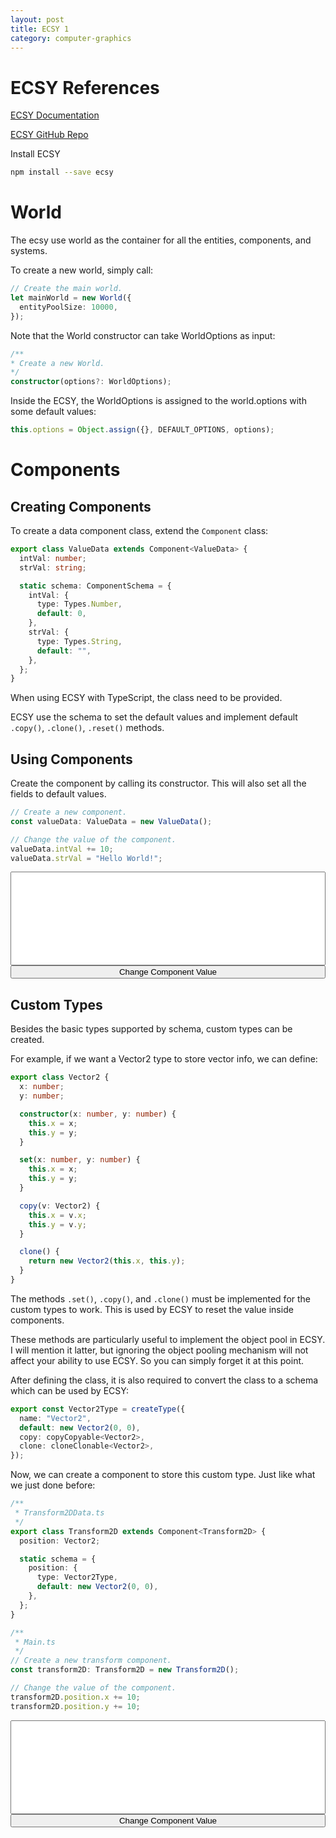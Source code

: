 ```yaml
---
layout: post
title: ECSY 1
category: computer-graphics
---
```


<script src="https://requirejs.org/docs/release/2.3.6/comments/require.js"></script>
<script src="/Blog/scripts/ecsy/build/out.js" id="module"></script>
<style>
  .debugTextArea {
    width: 100%;
    height: 150px;
    resize: none;
  }
  .debugButton {
    width: 100%;
    align-self: center;
  }
</style>

# ECSY References

[ECSY Documentation](https://ecsyjs.github.io/ecsy/docs/#/)

[ECSY GitHub Repo](https://github.com/ecsyjs/ecsy)

Install ECSY

```bash
npm install --save ecsy
```

# World

The ecsy use world as the container for all the entities, components, and systems.

To create a new world, simply call:

```ts
// Create the main world.
let mainWorld = new World({
  entityPoolSize: 10000,
});
```

Note that the World constructor can take WorldOptions as input:

```ts
/**
* Create a new World.
*/
constructor(options?: WorldOptions);
```

Inside the ECSY, the WorldOptions is assigned to the world.options with some default values:

```ts
this.options = Object.assign({}, DEFAULT_OPTIONS, options);
```

# Components

## Creating Components

To create a data component class, extend the `Component` class:

```ts
export class ValueData extends Component<ValueData> {
  intVal: number;
  strVal: string;

  static schema: ComponentSchema = {
    intVal: {
      type: Types.Number,
      default: 0,
    },
    strVal: {
      type: Types.String,
      default: "",
    },
  };
}
```

When using ECSY with TypeScript, the class need to be provided.

ECSY use the schema to set the default values and implement default `.copy()`, `.clone()`, `.reset()` methods.

## Using Components

Create the component by calling its constructor. This will also set all the fields to default values.

```ts
// Create a new component.
const valueData: ValueData = new ValueData();

// Change the value of the component.
valueData.intVal += 10;
valueData.strVal = "Hello World!";
```

<textarea readonly class="debugTextArea" id="debug1"></textarea>
<button class="debugButton" id="debugButton1">
Change Component Value
</button>

## Custom Types

Besides the basic types supported by schema, custom types can be created.

For example, if we want a Vector2 type to store vector info, we can define:

```ts
export class Vector2 {
  x: number;
  y: number;

  constructor(x: number, y: number) {
    this.x = x;
    this.y = y;
  }

  set(x: number, y: number) {
    this.x = x;
    this.y = y;
  }

  copy(v: Vector2) {
    this.x = v.x;
    this.y = v.y;
  }

  clone() {
    return new Vector2(this.x, this.y);
  }
}
```

The methods `.set()`, `.copy()`, and `.clone()` must be implemented for the custom types to work. This is used by ECSY to reset the value inside components.

These methods are particularly useful to implement the object pool in ECSY. I will mention it latter, but ignoring the object pooling mechanism will not affect your ability to use ECSY. So you can simply forget it at this point.

After defining the class, it is also required to convert the class to a schema which can be used by ECSY:

```ts
export const Vector2Type = createType({
  name: "Vector2",
  default: new Vector2(0, 0),
  copy: copyCopyable<Vector2>,
  clone: cloneClonable<Vector2>,
});
```

Now, we can create a component to store this custom type. Just like what we just done before:

```ts
/**
 * Transform2DData.ts
 */
export class Transform2D extends Component<Transform2D> {
  position: Vector2;

  static schema = {
    position: {
      type: Vector2Type,
      default: new Vector2(0, 0),
    },
  };
}

/**
 * Main.ts
 */
// Create a new transform component.
const transform2D: Transform2D = new Transform2D();

// Change the value of the component.
transform2D.position.x += 10;
transform2D.position.y += 10;
```

<textarea readonly class="debugTextArea" id="debug2"></textarea>
<button class="debugButton" id="debugButton2">
Change Component Value
</button>
